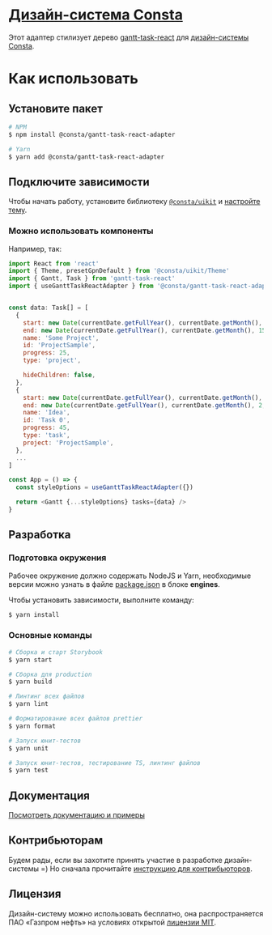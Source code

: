# [Дизайн-система Consta](http://consta.gazprom-neft.ru/)

Этот адаптер стилизует дерево [gantt-task-react](https://github.com/MaTeMaTuK/gantt-task-react) для [дизайн-системы Consta](https://consta.gazprom-neft.ru/).

# Как использовать

## Установите пакет

```sh
# NPM
$ npm install @consta/gantt-task-react-adapter

# Yarn
$ yarn add @consta/gantt-task-react-adapter
```

## Подключите зависимости

Чтобы начать работу, установите библиотеку [`@consta/uikit`](https://www.npmjs.com/package/@consta/uikit) и [настройте тему](https://consta-uikit.vercel.app/?path=/docs/components-theme--playground).

### Можно использовать компоненты

Например, так:

```js
import React from 'react'
import { Theme, presetGpnDefault } from '@consta/uikit/Theme'
import { Gantt, Task } from 'gantt-task-react'
import { useGanttTaskReactAdapter } from '@consta/gantt-task-react-adapter/useGanttTaskReactAdapter'


const data: Task[] = [
  {
    start: new Date(currentDate.getFullYear(), currentDate.getMonth(), 1),
    end: new Date(currentDate.getFullYear(), currentDate.getMonth(), 15),
    name: 'Some Project',
    id: 'ProjectSample',
    progress: 25,
    type: 'project',

    hideChildren: false,
  },
  {
    start: new Date(currentDate.getFullYear(), currentDate.getMonth(), 1),
    end: new Date(currentDate.getFullYear(), currentDate.getMonth(), 2, 12, 28),
    name: 'Idea',
    id: 'Task 0',
    progress: 45,
    type: 'task',
    project: 'ProjectSample',
  },
  ...
]

const App = () => {
  const styleOptions = useGanttTaskReactAdapter({})

  return <Gantt {...styleOptions} tasks={data} />
}
```

## Разработка

### Подготовка окружения

Рабочее окружение должно содержать NodeJS и Yarn, необходимые версии можно узнать в файле [package.json](./package.json) в блоке **engines**.

Чтобы установить зависимости, выполните команду:

```sh
$ yarn install
```

### Основные команды

```sh
# Сборка и старт Storybook
$ yarn start

# Сборка для production
$ yarn build

# Линтинг всех файлов
$ yarn lint

# Форматирование всех файлов prettier
$ yarn format

# Запуск юнит-тестов
$ yarn unit

# Запуск юнит-тестов, тестирование TS, линтинг файлов
$ yarn test
```

## Документация

[Посмотреть документацию и примеры](https://consta-tree.vercel.app/)

## Контрибьюторам

Будем рады, если вы захотите принять участие в разработке дизайн-системы =) Но сначала прочитайте [инструкцию для контрибьюторов](https://consta-uikit.vercel.app/?path=/docs/common-develop-contributors--page).

## Лицензия

Дизайн-систему можно использовать бесплатно, она распространяется ПАО «Газпром нефть» на условиях открытой [лицензии MIT](https://consta.gazprom-neft.ru/static/licence_mit.pdf).
